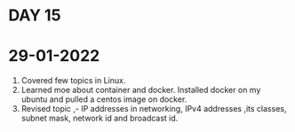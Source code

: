 # DAY 15

# 29-01-2022

1. Covered few topics in Linux.
2. Learned moe about container and docker. Installed docker on my ubuntu and pulled a centos image on docker.
3.  Revised topic ,- IP addresses in networking, IPv4 addresses ,its classes, subnet mask, network id and broadcast id. 
